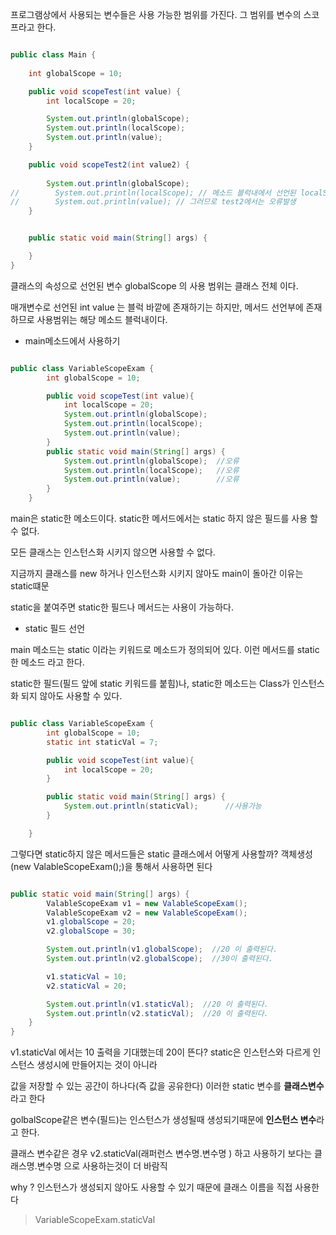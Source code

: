 프로그램상에서 사용되는 변수들은 사용 가능한 범위를 가진다. 그 범위를 변수의 스코프라고 한다.

```java

public class Main {
    
    int globalScope = 10;

    public void scopeTest(int value) {
        int localScope = 20;

        System.out.println(globalScope);
        System.out.println(localScope);
        System.out.println(value);
    }

    public void scopeTest2(int value2) {
        
        System.out.println(globalScope);
//        System.out.println(localScope); // 메소드 블럭내에서 선언된 localScope 변수의 사용범위는 메소드 블럭내이다.
//        System.out.println(value); // 그러므로 test2에서는 오류발생
    } 


    public static void main(String[] args) {

    }
}

```

클래스의 속성으로 선언된 변수 globalScope 의 사용 범위는 클래스 전체 이다.

매개변수로 선언된 int value 는 블럭 바깥에 존재하기는 하지만, 메서드 선언부에 존재하므로 사용범위는 해당 메소드 블럭내이다.

- main메소드에서 사용하기

```java

public class VariableScopeExam {
        int globalScope = 10; 

        public void scopeTest(int value){
            int localScope = 20;            
            System.out.println(globalScope);
            System.out.println(localScope);
            System.out.println(value);
        }   
        public static void main(String[] args) {
            System.out.println(globalScope);  //오류
            System.out.println(localScope);   //오류
            System.out.println(value);        //오류  
        }   
    }

```

main은 static한 메소드이다. static한 메서드에서는 static 하지 않은 필드를 사용 할 수 없다.

모든 클래스는 인스턴스화 시키지 않으면 사용할 수 없다. 

지금까지 클래스를 new 하거나 인스턴스화 시키지 않아도 main이 돌아간 이유는 static떄문

static을 붙여주면 static한 필드나 메서드는 사용이 가능하다.

- static 필드 선언

main 메소드는 static 이라는 키워드로 메소드가 정의되어 있다. 이런 메서드를 static 한 메소드 라고 한다.

static한 필드(필드 앞에 static 키워드를 붙힘)나, static한 메소드는 Class가 인스턴스화 되지 않아도 사용할 수 있다.

```java

public class VariableScopeExam {
        int globalScope = 10; 
        static int staticVal = 7;

        public void scopeTest(int value){
            int localScope = 20;        
        }

        public static void main(String[] args) {
            System.out.println(staticVal);      //사용가능 
        }

    }

```

그렇다면 static하지 않은 메서드들은 static 클래스에서 어떻게 사용할까? 객체생성(new ValableScopeExam();)을 통해서 사용하면 된다

```java

public static void main(String[] args) {
        ValableScopeExam v1 = new ValableScopeExam();
        ValableScopeExam v2 = new ValableScopeExam();
        v1.globalScope = 20;
        v2.globalScope = 30;

        System.out.println(v1.globalScope);  //20 이 출력된다.
        System.out.println(v2.globalScope);  //30이 출력된다.

        v1.staticVal = 10;
        v2.staticVal = 20;

        System.out.println(v1.staticVal);  //20 이 출력된다. 
        System.out.println(v2.staticVal);  //20 이 출력된다.
    }
}

```

v1.staticVal 에서는 10 출력을 기대했는데 20이 뜬다? static은 인스턴스와 다르게 인스턴스 생성시에 만들어지는 것이 아니라

값을 저장할 수 있는 공간이 하나다(즉 값을 공유한다) 이러한 static 변수를 **클래스변수** 라고 한다

golbalScope같은 변수(필드)는 인스턴스가 생성될때 생성되기때문에 **인스턴스 변수**라고 한다.
 
클래스 변수같은 경우 v2.staticVal(래퍼런스 변수명.변수명 ) 하고 사용하기 보다는 클래스명.변수명 으로 사용하는것이 더 바람직

why ? 인스턴스가 생성되지 않아도 사용할 수 있기 때문에 클래스 이름을 직접 사용한다

> VariableScopeExam.staticVal
